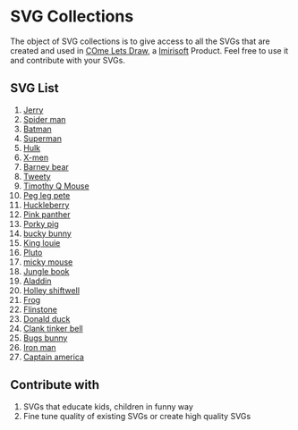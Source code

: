 # SVG Collections

The object of SVG collections is to give access to all the SVGs that are created and used in [COme Lets Draw], a [Imirisoft] Product. Feel free to use it and contribute with your SVGs.

## SVG List
1. [Jerry]
2. [Spider man]
3. [Batman]
4. [Superman]
5. [Hulk]
6. [X-men]
7. [Barney bear]
8. [Tweety]
9. [Timothy Q Mouse]
10. [Peg leg pete]
11. [Huckleberry]
12. [Pink panther]
13. [Porky pig]
14. [bucky bunny]
15. [King louie]
16. [Pluto]
17. [micky mouse]
18. [Jungle book]
19. [Aladdin]
20. [Holley shiftwell]
21. [Frog]
22. [Flinstone]
23. [Donald duck]
24. [Clank tinker bell]
25. [Bugs bunny]
26. [Iron man]
27. [Captain america]

## Contribute with
1. SVGs that educate kids, children in funny way
2. Fine tune quality of existing SVGs or create high quality SVGs

[COme Lets Draw]: <http://www.comeletsdraw.com/>
[Imirisoft]: <http://www.imirisoft.com/>
[Jerry]: <https://rawgit.com/imirisoft/svgcollections/master/svgs/img01.svg>
[Spider man]: <https://rawgit.com/imirisoft/svgcollections/master/svgs/img02.svg>
[Batman]: <https://rawgit.com/imirisoft/svgcollections/master/svgs/img03.svg>
[Superman]: <https://rawgit.com/imirisoft/svgcollections/master/svgs/img04.svg>
[Hulk]: <https://rawgit.com/imirisoft/svgcollections/master/svgs/img05.svg>
[X-men]: <https://rawgit.com/imirisoft/svgcollections/master/svgs/img06.svg>
[Barney bear]: <https://rawgit.com/imirisoft/svgcollections/master/svgs/img07.svg>
[Tweety]: <https://rawgit.com/imirisoft/svgcollections/master/svgs/img08.svg>
[Timothy Q Mouse]: <https://rawgit.com/imirisoft/svgcollections/master/svgs/img09.svg>
[Peg leg pete]: <https://rawgit.com/imirisoft/svgcollections/master/svgs/img10.svg>
[Huckleberry]: <https://rawgit.com/imirisoft/svgcollections/master/svgs/img11.svg>
[Pink panther]: <https://rawgit.com/imirisoft/svgcollections/master/svgs/img12.svg>
[Porky pig]: <https://rawgit.com/imirisoft/svgcollections/master/svgs/img13.svg>
[bucky bunny]: <https://rawgit.com/imirisoft/svgcollections/master/svgs/img14.svg>
[King louie]: <https://rawgit.com/imirisoft/svgcollections/master/svgs/img15.svg>
[Pluto]: <https://rawgit.com/imirisoft/svgcollections/master/svgs/img16.svg>
[micky mouse]: <https://rawgit.com/imirisoft/svgcollections/master/svgs/img17.svg>
[Jungle book]: <https://rawgit.com/imirisoft/svgcollections/master/svgs/img18.svg>
[Aladdin]: <https://rawgit.com/imirisoft/svgcollections/master/svgs/img19.svg>
[Holley shiftwell]: <https://rawgit.com/imirisoft/svgcollections/master/svgs/img20.svg>
[Frog]: <https://rawgit.com/imirisoft/svgcollections/master/svgs/img21.svg>
[Flinstone]: <https://rawgit.com/imirisoft/svgcollections/master/svgs/img22.svg>
[Donald duck]: <https://rawgit.com/imirisoft/svgcollections/master/svgs/img23.svg>
[Clank tinker bell]: <https://rawgit.com/imirisoft/svgcollections/master/svgs/img24.svg>
[Bugs bunny]: <https://rawgit.com/imirisoft/svgcollections/master/svgs/img25.svg>
[Iron man]: <https://rawgit.com/imirisoft/svgcollections/master/svgs/img26.svg>
[Captain america]: <https://rawgit.com/imirisoft/svgcollections/master/svgs/img27.svg>